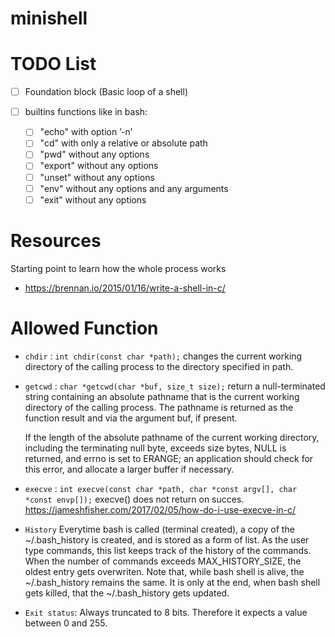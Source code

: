 # minishell

# TODO List
- [ ] Foundation block (Basic loop of a shell)

- [ ] builtins functions like in bash:
    - [ ] "echo" with option ’-n’
    - [ ] "cd" with only a relative or absolute path
    - [ ] "pwd" without any options
    - [ ] "export" without any options
    - [ ] "unset" without any options
    - [ ] "env" without any options and any arguments
    - [ ] "exit" without any options

# Resources
Starting point to learn how the whole process works
- https://brennan.io/2015/01/16/write-a-shell-in-c/

# Allowed Function
- `chdir` : `int chdir(const char *path);`
    changes the current working directory of the calling process to the directory specified in path.

- `getcwd` : `char *getcwd(char *buf, size_t size);`
    return a null-terminated string containing an
    absolute pathname that is the current working directory of the
    calling process.  The pathname is returned as the function result
    and via the argument buf, if present.

    If the length of the absolute pathname of the current working
    directory, including the terminating null byte, exceeds size
    bytes, NULL is returned, and errno is set to ERANGE; an
    application should check for this error, and allocate a larger
    buffer if necessary.

- `execve` : `int execve(const char *path, char *const argv[], char *const envp[]);`
    execve() does not return on succes.
    https://jameshfisher.com/2017/02/05/how-do-i-use-execve-in-c/

- `History`
    Everytime bash is called (terminal created), a copy of the ~/.bash_history is created, and is stored as a form of list. As the user type commands, this list keeps track of the history of the commands. When the number of commands exceeds MAX_HISTORY_SIZE, the oldest entry gets overwriten. Note that, while bash shell is alive, the ~/.bash_history remains the same. It is only at the end, when bash shell gets killed, that the ~/.bash_history gets updated.

- `Exit status`:
    Always truncated to 8 bits. Therefore it expects a value between 0 and 255.